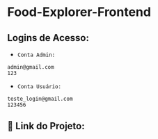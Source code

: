 # Food-Explorer-Frontend

## Logins de Acesso:

- `Conta Admin:`
```
admin@gmail.com
123
```

- `Conta Usuário:`
```
teste_login@gmail.com
123456
```

## 🔗 Link do Projeto:

